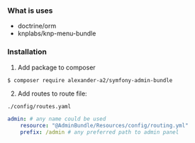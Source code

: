 ### What is uses

- doctrine/orm
- knplabs/knp-menu-bundle

### Installation

1. Add package to composer
```bash
$ composer require alexander-a2/symfony-admin-bundle
```

2. Add routes to route file:

`./config/routes.yaml`

```yaml
admin: # any name could be used 
    resource: "@AdminBundle/Resources/config/routing.yml"
    prefix: /admin # any preferred path to admin panel
```
